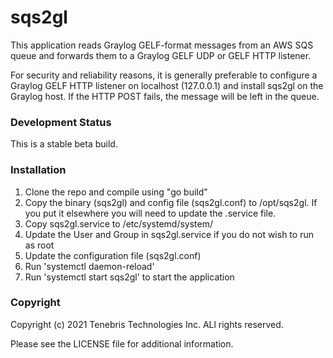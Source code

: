 # sqs2gl
This application reads Graylog GELF-format messages from an AWS SQS queue and forwards them to a 
Graylog GELF UDP or GELF HTTP listener.

For security and reliability reasons, it is generally preferable to configure a 
Graylog GELF HTTP listener on localhost (127.0.0.1) and install sqs2gl on the
Graylog host. If the HTTP POST fails, the message will be left in the queue.

### Development Status
This is a stable beta build.

### Installation
1) Clone the repo and compile using "go build"
2) Copy the binary (sqs2gl) and config file (sqs2gl.conf) to /opt/sqs2gl. If you put it elsewhere you will need to update the .service file.
3) Copy sqs2gl.service to /etc/systemd/system/
4) Update the User and Group in sqs2gl.service if you do not wish to run as root
5) Update the configuration file (sqs2gl.conf)
6) Run 'systemctl daemon-reload'
7) Run 'systemctl start sqs2gl' to start the application

### Copyright
Copyright (c) 2021 Tenebris Technologies Inc. ALl rights reserved.

Please see the LICENSE file for additional information.